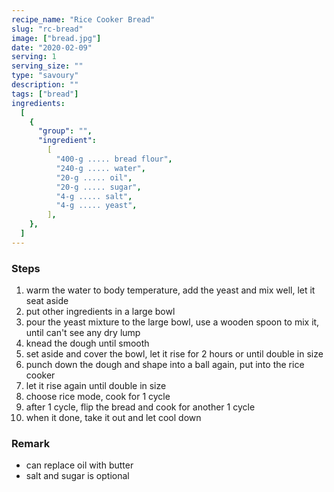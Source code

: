 ```yaml
---
recipe_name: "Rice Cooker Bread"
slug: "rc-bread"
image: ["bread.jpg"]
date: "2020-02-09"
serving: 1
serving_size: ""
type: "savoury"
description: ""
tags: ["bread"]
ingredients:
  [
    {
      "group": "",
      "ingredient":
        [
          "400-g ..... bread flour",
          "240-g ..... water",
          "20-g ..... oil",
          "20-g ..... sugar",
          "4-g ..... salt",
          "4-g ..... yeast",
        ],
    },
  ]
---
```


### Steps

1. warm the water to body temperature, add the yeast and mix well, let it seat aside
2. put other ingredients in a large bowl
3. pour the yeast mixture to the large bowl, use a wooden spoon to mix it, until can't see any dry lump
4. knead the dough until smooth
5. set aside and cover the bowl, let it rise for 2 hours or until double in size
6. punch down the dough and shape into a ball again, put into the rice cooker
7. let it rise again until double in size
8. choose rice mode, cook for 1 cycle
9. after 1 cycle, flip the bread and cook for another 1 cycle
10. when it done, take it out and let cool down

### Remark

- can replace oil with butter
- salt and sugar is optional
